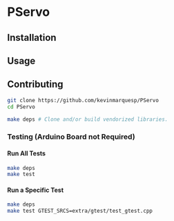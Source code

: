 # PServo

## Installation

<!--TODO-->


## Usage

<!--TODO-->


## Contributing

```bash
git clone https://github.com/kevinmarquesp/PServo
cd PServo

make deps # Clone and/or build vendorized libraries.
```


### Testing (Arduino Board not Required)

#### Run All Tests

```bash
make deps
make test
```


#### Run a Specific Test

```bash
make deps
make test GTEST_SRCS=extra/gtest/test_gtest.cpp
```

